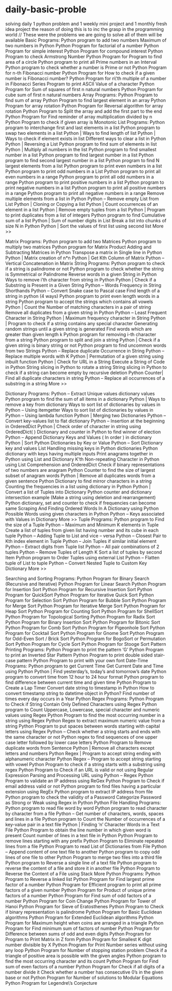 # daily-basic-proble
 solving  daily 1 python problem and 1 weekly mini project and 1 monthly fresh idea project 
the reason of  doing this is to inc the grasp in the programming world 
// These were the problems we are going to solve all of them will be available 
Basic Programs:
Python program to add two numbers
Maximum of two numbers in Python
Python Program for factorial of a number
Python Program for simple interest
Python Program for compound interest
Python Program to check Armstrong Number
Python Program for Program to find area of a circle
Python program to print all Prime numbers in an Interval
Python program to check whether a number is Prime or not
Python Program for n-th Fibonacci number
Python Program for How to check if a given number is Fibonacci number?
Python Program for n\’th multiple of a number in Fibonacci Series
Program to print ASCII Value of a character
Python Program for Sum of squares of first n natural numbers
Python Program for cube sum of first n natural numbers
Array Programs:
Python Program to find sum of array
Python Program to find largest element in an array
Python Program for array rotation
Python Program for Reversal algorithm for array rotation
Python Program to Split the array and add the first part to the end
Python Program for Find reminder of array multiplication divided by n
Python Program to check if given array is Monotonic
List Programs:
Python program to interchange first and last elements in a list
Python program to swap two elements in a list
Python | Ways to find length of list
Python | Ways to check if element exists in list
Different ways to clear a list in Python
Python | Reversing a List
Python program to find sum of elements in list
Python | Multiply all numbers in the list
Python program to find smallest number in a list
Python program to find largest number in a list
Python program to find second largest number in a list
Python program to find N largest elements from a list
Python program to print even numbers in a list
Python program to print odd numbers in a List
Python program to print all even numbers in a range
Python program to print all odd numbers in a range
Python program to print positive numbers in a list
Python program to print negative numbers in a list
Python program to print all positive numbers in a range
Python program to print all negative numbers in a range
Remove multiple elements from a list in Python
Python – Remove empty List from List
Python | Cloning or Copying a list
Python | Count occurrences of an element in a list
Python | Remove empty tuples from a list
Python | Program to print duplicates from a list of integers
Python program to find Cumulative sum of a list
Python | Sum of number digits in List
Break a list into chunks of size N in Python
Python | Sort the values of first list using second list
More >>

Matrix Programs:
Python program to add two Matrices
Python program to multiply two matrices
Python program for Matrix Product
Adding and Subtracting Matrices in Python
Transpose a matrix in Single line in Python
Python | Matrix creation of n*n
Python | Get Kth Column of Matrix
Python – Vertical Concatenation in Matrix
String Programs:
Python program to check if a string is palindrome or not
Python program to check whether the string is Symmetrical or Palindrome
Reverse words in a given String in Python
Ways to remove i’th character from string in Python
Python | Check if a Substring is Present in a Given String
Python – Words Frequency in String Shorthands
Python – Convert Snake case to Pascal case
Find length of a string in python (4 ways)
Python program to print even length words in a string
Python program to accept the strings which contains all vowels
Python | Count the Number of matching characters in a pair of string
Remove all duplicates from a given string in Python
Python – Least Frequent Character in String
Python | Maximum frequency character in String
Python | Program to check if a string contains any special character
Generating random strings until a given string is generated
Find words which are greater than given length k
Python program for removing i-th character from a string
Python program to split and join a string
Python | Check if a given string is binary string or not
Python program to find uncommon words from two Strings
Python – Replace duplicate Occurrence in String
Python – Replace multiple words with K
Python | Permutation of a given string using inbuilt function
Python | Check for URL in a String
Execute a String of Code in Python
String slicing in Python to rotate a string
String slicing in Python to check if a string can become empty by recursive deletion
Python Counter| Find all duplicate characters in string
Python – Replace all occurrences of a substring in a string
More >>

Dictionary Programs:
Python – Extract Unique values dictionary values
Python program to find the sum of all items in a dictionary
Python | Ways to remove a key from dictionary
Ways to sort list of dictionaries by values in Python – Using itemgetter
Ways to sort list of dictionaries by values in Python – Using lambda function
Python | Merging two Dictionaries
Python – Convert key-values list to flat dictionary
Python – Insertion at the beginning in OrderedDict
Python | Check order of character in string using OrderedDict( )
Dictionary and counter in Python to find winner of election
Python – Append Dictionary Keys and Values ( In order ) in dictionary
Python | Sort Python Dictionaries by Key or Value
Python – Sort Dictionary key and values List
Handling missing keys in Python dictionaries
Python dictionary with keys having multiple inputs
Print anagrams together in Python using List and Dictionary
K’th Non-repeating Character in Python using List Comprehension and OrderedDict
Check if binary representations of two numbers are anagram
Python Counter to find the size of largest subset of anagram words
Python | Remove all duplicates words from a given sentence
Python Dictionary to find mirror characters in a string
Counting the frequencies in a list using dictionary in Python
Python | Convert a list of Tuples into Dictionary
Python counter and dictionary intersection example (Make a string using deletion and rearrangement)
Python dictionary, set and counter to check if frequencies can become same
Scraping And Finding Ordered Words In A Dictionary using Python
Possible Words using given characters in Python
Python – Keys associated with Values in Dictionary
More >>
Tuple Programs:
Python program to Find the size of a Tuple
Python – Maximum and Minimum K elements in Tuple
Create a list of tuples from given list having number and its cube in each tuple
Python – Adding Tuple to List and vice – versa
Python – Closest Pair to Kth index element in Tuple
Python – Join Tuples if similar initial element
Python – Extract digits from Tuple list
Python – All pair combinations of 2 tuples
Python – Remove Tuples of Length K
Sort a list of tuples by second Item
Python program to Order Tuples using external List
Python – Flatten tuple of List to tuple
Python – Convert Nested Tuple to Custom Key Dictionary
More >>

Searching and Sorting Programs:
Python Program for Binary Search (Recursive and Iterative)
Python Program for Linear Search
Python Program for Insertion Sort
Python Program for Recursive Insertion Sort
Python Program for QuickSort
Python Program for Iterative Quick Sort
Python Program for Selection Sort
Python Program for Bubble Sort
Python Program for Merge Sort
Python Program for Iterative Merge Sort
Python Program for Heap Sort
Python Program for Counting Sort
Python Program for ShellSort
Python Program for Topological Sorting
Python Program for Radix Sort
Python Program for Binary Insertion Sort
Python Program for Bitonic Sort
Python Program for Comb Sort
Python Program for Pigeonhole Sort
Python Program for Cocktail Sort
Python Program for Gnome Sort
Python Program for Odd-Even Sort / Brick Sort
Python Program for BogoSort or Permutation Sort
Python Program for Cycle Sort
Python Program for Stooge Sort
Pattern Printing Programs:
Python Program to print the pattern ‘G’
Python Program to print an Inverted Star Pattern
Python Program to print double sided stair-case pattern
Python Program to print with your own font
Date-Time Programs:
Python program to get Current Time
Get Current Date and Time using Python
Python | Find yesterday’s, today’s and tomorrow’s date
Python program to convert time from 12 hour to 24 hour format
Python program to find difference between current time and given time
Python Program to Create a Lap Timer
Convert date string to timestamp in Python
How to convert timestamp string to datetime object in Python?
Find number of times every day occurs in a Year
Python Regex Programs:
Python Program to Check if String Contain Only Defined Characters using Regex
Python program to Count Uppercase, Lowercase, special character and numeric values using Regex
Python Program to find the most occurring number in a string using Regex
Python Regex to extract maximum numeric value from a string
Python Program to put spaces between words starting with capital letters using Regex
Python – Check whether a string starts and ends with the same character or not
Python regex to find sequences of one upper case letter followed by lower case letters
Python Program to Remove duplicate words from Sentence
Python | Remove all characters except letters and numbers
Python Regex | Program to accept string ending with alphanumeric character
Python Regex – Program to accept string starting with vowel
Python Program to check if a string starts with a substring using regex
Python Program to Check if an URL is valid or not using Regular Expression
Parsing and Processing URL using Python – Regex
Python Program to validate an IP address using ReGex
Python Program to Check if email address valid or not
Python program to find files having a particular extension using RegEx
Python program to extract IP address from file
Python program to check the validity of a Password
Categorize Password as Strong or Weak using Regex in Python
Python File Handling Programs:
Python program to read file word by word
Python program to read character by character from a file
Python – Get number of characters, words, spaces and lines in a file
Python program to Count the Number of occurrences of a key-value pair in a text file
Python | Finding ‘n’ Character Words in a Text File
Python Program to obtain the line number in which given word is present
Count number of lines in a text file in Python
Python Program to remove lines starting with any prefix
Python Program to Eliminate repeated lines from a file
Python Program to read List of Dictionaries from File
Python – Append content of one text file to another
Python program to copy odd lines of one file to other
Python Program to merge two files into a third file
Python program to Reverse a single line of a text file
Python program to reverse the content of a file and store it in another file
Python Program to Reverse the Content of a File using Stack
More Python Programs:
Python Program to Reverse a linked list
Python Program for Find largest prime factor of a number
Python Program for Efficient program to print all prime factors of a given number
Python Program for Product of unique prime factors of a number
Python Program for Find sum of odd factors of a number
Python Program for Coin Change
Python Program for Tower of Hanoi
Python Program for Sieve of Eratosthenes
Python Program to Check if binary representation is palindrome
Python Program for Basic Euclidean algorithms
Python Program for Extended Euclidean algorithms
Python Program for Maximum height when coins are arranged in a triangle
Python Program for Find minimum sum of factors of number
Python Program for Difference between sums of odd and even digits
Python Program for Program to Print Matrix in Z form
Python Program for Smallest K digit number divisible by X
Python Program for Print Number series without using any loop
Python Program for Number of stopping station problem
Check if a triangle of positive area is possible with the given angles
Python program to find the most occurring character and its count
Python Program for Find sum of even factors of a number
Python Program for Check if all digits of a number divide it
Check whether a number has consecutive 0’s in the given base or not
Python Program for Number of solutions to Modular Equations
Python Program for Legendre\’s Conjecture
